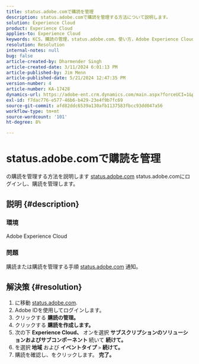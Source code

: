 ```yaml
---
title: status.adobe.comで購読を管理
description: status.adobe.comで購読を管理する方法について説明します。
solution: Experience Cloud
product: Experience Cloud
applies-to: Experience Cloud
keywords: KCS，購読の管理，status.adobe.com，使い方，Adobe Experience Cloud
resolution: Resolution
internal-notes: null
bug: false
article-created-by: Dharmender Singh
article-created-date: 3/11/2024 6:01:13 PM
article-published-by: Jim Menn
article-published-date: 5/21/2024 12:47:35 PM
version-number: 4
article-number: KA-17428
dynamics-url: https://adobe-ent.crm.dynamics.com/main.aspx?forceUCI=1&pagetype=entityrecord&etn=knowledgearticle&id=9854c357-d1df-ee11-904c-6045bd05e816
exl-id: f7dac776-e577-46b6-b429-23e4f9b7fc69
source-git-commit: afd82ddc6539a130afb1137583fbcc93dd047a56
workflow-type: tm+mt
source-wordcount: '101'
ht-degree: 8%

---
```


# status.adobe.comで購読を管理


の購読を管理する方法を説明します [status.adobe.com](https://status.adobe.com/ja) status.adobe.comにログインし、購読を管理します。

## 説明 {#description}


### <b>環境</b>

Adobe Experience Cloud



### <b>問題</b>

購読または購読を管理する手順 [status.adobe.com](https://status.adobe.com/ja) 通知。


## 解決策 {#resolution}


1. に移動 [status.adobe.com](https://status.adobe.com/ja).
2. Adobe IDを使用してログインします。
3. クリックする <b>購読の管理。</b>
4. クリックする <b>購読を作成します。</b>
5. 次の下 <b>Experience Cloud、 </b>オンを選択 <b>サブスクリプションのソリューションおよびサブコンポーネント </b>続いて <b>続けて。</b>
6. を選択<b> 地域</b> および <b>イベントタイプ</b> `>` <b> 続けて。</b>
7. 購読を確認し、をクリックします。 <b>完了。</b>
